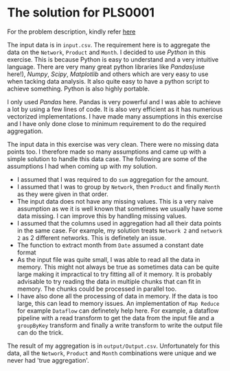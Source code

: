 # The solution for PLS0001
For the problem description, kindly refer [here](https://github.com/jumo/de-public/tree/master/play/PLS/PLS0001)

The input data is in ```input.csv```. The requirement here is to aggregate the data on the ```Network```, ```Product``` and ```Month```. 
I decided to use *Python* in this exercise. This is because Python is easy to understand and a very intuitive language. There are very many great python libraries like *Pandas*(use here!), *Numpy*, *Scipy*, *Matplotlib* and others which are very easy to use when tacking data analysis. It also quite easy to have a python script to achieve something. Python is also highly portable.

I only used *Pandas* here. Pandas is very powerful and I was able to achieve a lot by using a few lines of code. It is also very efficient as it has numerious vectorized implementations. I have made many assumptions in this exercise and I have only done close to minimum requirement to do the required aggregation.

The input data in this exercise was very clean. There were no missing data points too. I therefore made so many assumptions and came up with a simple solution to handle this data case. The following are some of the assumptions I had when coming up with my solution.

- I assumed that I was required to do ```sum``` aggregation for the amount.
- I assumed that I was to group by ```Network```, then ```Product``` and finally ```Month``` as they were given in that order.
- The input data does not have any missing values. This is a very naive assumption as we it is well known that sometimes we usually have some data missing. I can improve this by handling missing values.
- I assumed that the columns used in aggregation had all their data points in the same case. For example, my solution treats ```Network 2``` and ```network 2``` as 2 different networks. This is definetely an issue.
- The function to extract month from ```Date``` assumed a constant date format
- As the input file was quite small, I was able to read all the data in memory. This might not always be true as sometimes data can be quite large making it impractical to try fitting all of it memory. It is probably advisable to try reading the data in multiple chunks that can fit in memory. The chunks could be processed in parallel too.
- I have also done all the processing of data in memory. If the data is too large, this can lead to memory issues. An implementation of ```Map Reduce``` for example ```Dataflow``` can definetely help here. For example, a dataflow pipeline with a read transform to get the data from the input file and a ```groupByKey``` transform and finally a write transform to write the output file can do the trick.

The result of my aggregation is in ```output/Output.csv```. Unfortunately for this data, all the ```Network```, ```Product``` and ```Month``` combinations were unique and we never had 'true aggregation'.
